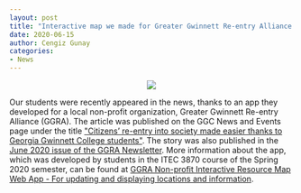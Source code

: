 ```yaml
---
layout: post
title: "Interactive map we made for Greater Gwinnett Re-entry Alliance (GGRA) in the news"
date: 2020-06-15 
author: Cengiz Gunay
categories:
- News
---
```


<center><a href="https://www.gwinnettreentry.org/resources/" target="_blank">
<img src="https://www.ggc.edu/sebin/k/k/GGRA-Resource-Map.gif"></a></center>

Our students were recently appeared in the news, thanks to an app they
developed for a local non-profit organization, Greater Gwinnett Re-entry Alliance (GGRA). The article was
published on the GGC News and Events page under the
title
["Citizens’ re-entry into society made easier thanks to Georgia Gwinnett College students"](https://www.ggc.edu/about-ggc/news/News/citizens-re-entry-into-society-made-easier-thanks-to-georgia-gwinnett-college-students). The story was also published in the [June 2020 issue of the GGRA Newsletter](https://www.gwinnettreentry.org/?page=CiviCRM&q=civicrm%2Fmailing%2Fview&reset=1&id=65).
More information about the app, which was developed by students in the ITEC 3870 course of the
Spring 2020 semester, can be found at
[GGRA Non-profit Interactive Resource Map Web App - For updating and displaying locations and information](https://soft-eng-practicum.github.io/itec3870_sp20/#GGRA+Non-profit+Interactive+Resource+Map+Web+App). 

